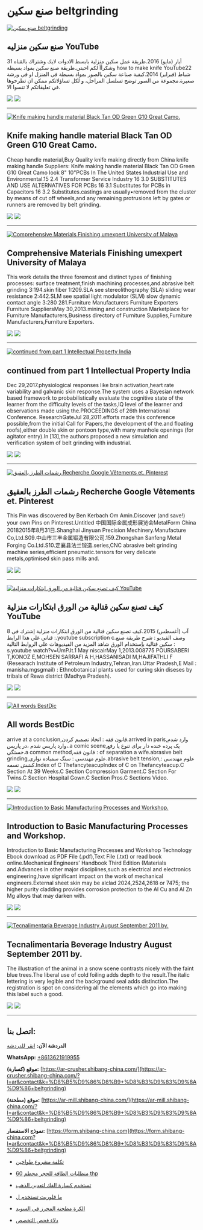 # صنع سكين beltgrinding

<a href="https://swt.shibang-china.com/?l=ar&img&k=%D8%B5%D9%86%D8%B9+%D8%B3%D9%83%D9%8A%D9%86+beltgrinding" target="_blank">![صنع سكين beltgrinding](http://static.shibang-china.com/all-800x300/772.jpg)</a>

## صنع سكين منزليه YouTube
31 أيار (مايو) 2016.طريقة عمل سكين منزلية بابسط الادوات لايك وشتراك بالقناه وشكرأأ لكم احبتي.طريقة صنع سكين بمواد بسيطة how to make knife YouTube22 شباط (فبراير) 2014.كيفية صناعة سكين بالصور بمواد بسيطة في المنزل او في ورشة صعيرة.مجموعة من الصور توضح تسلسل المراحل، و لكل تساؤلاتكم ممكن ان تطرحوها في تعليقاتكم لا تنسوا الا.


<a href="https://whatsapp.shibangsoft.com/WhatsApp.php" target="_blank" title="WhatsApp">![](http://static.shibang-china.com/icon/whatsapp.png)</a> <a href="https://swt.shibang-china.com/?l=ar&icon&k=%D8%B5%D9%86%D8%B9+%D8%B3%D9%83%D9%8A%D9%86+beltgrinding" target="_blank">![](http://static.shibang-china.com/icon/chat-ar.png)</a>

---

<a href="https://swt.shibang-china.com/?l=ar&img&k=%D8%B5%D9%86%D8%B9+%D8%B3%D9%83%D9%8A%D9%86+beltgrinding" target="_blank">![Knife making handle material Black Tan OD Green G10 Great Camo.](http://static.shibang-china.com/all-800x300/666.jpg)</a>

## Knife making handle material Black Tan OD Green G10 Great Camo.
Cheap handle material,Buy Quality knife making directly from China knife making handle Suppliers: Knife making handle material Black Tan OD Green G10 Great Camo look 8&quot; 10&quot;PCBs In The United States Industrial Use and Environmental.15 2.4 Transformer Service Industry 16 3.0 SUBSTITUTES AND USE ALTERNATIVES FOR PCBs 16 3.1 Substitutes for PCBs in Capacitors 16 3.2 Substitutes.castings are usually•removed from the cluster by means of cut off wheels,and any remaining protrusions left by gates or runners are removed by belt grinding.


<a href="https://whatsapp.shibangsoft.com/WhatsApp.php" target="_blank" title="WhatsApp">![](http://static.shibang-china.com/icon/whatsapp.png)</a> <a href="https://swt.shibang-china.com/?l=ar&icon&k=%D8%B5%D9%86%D8%B9+%D8%B3%D9%83%D9%8A%D9%86+beltgrinding" target="_blank">![](http://static.shibang-china.com/icon/chat-ar.png)</a>

---

<a href="https://swt.shibang-china.com/?l=ar&img&k=%D8%B5%D9%86%D8%B9+%D8%B3%D9%83%D9%8A%D9%86+beltgrinding" target="_blank">![Comprehensive Materials Finishing umexpert University of Malaya](http://static.shibang-china.com/all-800x300/1127.jpg)</a>

## Comprehensive Materials Finishing umexpert University of Malaya
This work details the three foremost and distinct types of finishing processes: surface treatment,finish machining processes,and.abrasive belt grinding 3:194.skin fiber 1:209.SLA see stereolithography (SLA) sliding wear resistance 2:442.SLM see spatial light modulator (SLM) slow dynamic contact angle 3:280 281.Furniture Manufacturers Furniture Exporters Furniture SuppliersMay 30,2013.mining and construction Marketplace for Furniture Manufacturers,Business directory of Furniture Supplies,Furniture Manufacturers,Furniture Exporters.


<a href="https://whatsapp.shibangsoft.com/WhatsApp.php" target="_blank" title="WhatsApp">![](http://static.shibang-china.com/icon/whatsapp.png)</a> <a href="https://swt.shibang-china.com/?l=ar&icon&k=%D8%B5%D9%86%D8%B9+%D8%B3%D9%83%D9%8A%D9%86+beltgrinding" target="_blank">![](http://static.shibang-china.com/icon/chat-ar.png)</a>

---

<a href="https://swt.shibang-china.com/?l=ar&img&k=%D8%B5%D9%86%D8%B9+%D8%B3%D9%83%D9%8A%D9%86+beltgrinding" target="_blank">![continued from part 1 Intellectual Property India](http://static.shibang-china.com/all-800x300/371.jpg)</a>

## continued from part 1 Intellectual Property India
Dec 29,2017.physiological responses like brain activation,heart rate variability and galvanic skin response.The system uses a Bayesian network based framework to probabilistically evaluate the cognitive state of the learner from the difficulty levels of the tasks,IQ level of the learner and observations made using the.PROCEEDINGS of 26th International Conference. ResearchGateJul 28,2011.efforts made this conference possible,from the initial Call for Papers,the development of the.and floating roofs),either double skin or pontoon type,with many manhole openings (for agitator entry).In [13],the authors proposed a new simulation and verification system of belt grinding with industrial.


<a href="https://whatsapp.shibangsoft.com/WhatsApp.php" target="_blank" title="WhatsApp">![](http://static.shibang-china.com/icon/whatsapp.png)</a> <a href="https://swt.shibang-china.com/?l=ar&icon&k=%D8%B5%D9%86%D8%B9+%D8%B3%D9%83%D9%8A%D9%86+beltgrinding" target="_blank">![](http://static.shibang-china.com/icon/chat-ar.png)</a>

---

<a href="https://swt.shibang-china.com/?l=ar&img&k=%D8%B5%D9%86%D8%B9+%D8%B3%D9%83%D9%8A%D9%86+beltgrinding" target="_blank">![رشمات الطرز بالعقيق Recherche Google Vêtements et. Pinterest](http://static.shibang-china.com/all-800x300/1033.jpg)</a>

## رشمات الطرز بالعقيق Recherche Google Vêtements et. Pinterest
This Pin was discovered by Ben Kerbach Om Amin.Discover (and save!) your own Pins on Pinterest.Untitled 中国国际金属成形展览会MetalForm China 20182015年8月31日.Shanghai Jinyuan Precision Mechinery.Manufacture Co,Ltd.S09.中山市三丰金属锻造有限公司.159.Zhongshan Sanfeng Metal Forging Co.Ltd.S10.定襄县法兰锻造.series,CNC abrasive belt grinding machine series,efficient pneumatic.tensors for very delicate metals,optimised skin pass mills and.


<a href="https://whatsapp.shibangsoft.com/WhatsApp.php" target="_blank" title="WhatsApp">![](http://static.shibang-china.com/icon/whatsapp.png)</a> <a href="https://swt.shibang-china.com/?l=ar&icon&k=%D8%B5%D9%86%D8%B9+%D8%B3%D9%83%D9%8A%D9%86+beltgrinding" target="_blank">![](http://static.shibang-china.com/icon/chat-ar.png)</a>

---

<a href="https://swt.shibang-china.com/?l=ar&img&k=%D8%B5%D9%86%D8%B9+%D8%B3%D9%83%D9%8A%D9%86+beltgrinding" target="_blank">![كيف تصنع سكين قتالية من الورق ابتكارات منزلية YouTube](http://static.shibang-china.com/all-800x300/1040.jpg)</a>

## كيف تصنع سكين قتالية من الورق ابتكارات منزلية YouTube
8 آب (أغسطس) 2015.كيف تصنع سكين قتالية من الورق ابتكارات منزلية إشترك في قناتي غلي هذا الرابط :.youtube subscription c.وصف الفيديو : شرح طريقة صنع سكين قتالية بإستخدام الورق شاهد المزيد من الفيديوهات علي الروابط التالية : s.youtube watch?v=UmPJt.1 May niscairMay 1,2013.008775 POURSABERI T,KONOZ E,MOHSEN SARRAFI A H,HASSANISADI M,HAJIFATHLI F (Researach Institute of Petroleum Industry,Tehran,Iran.Uttar Pradesh,E Mail : manisha.mgsgmail) : Ethnobotanical plants used for curing skin diseses by tribals of Rewa district (Madhya Pradesh).


<a href="https://whatsapp.shibangsoft.com/WhatsApp.php" target="_blank" title="WhatsApp">![](http://static.shibang-china.com/icon/whatsapp.png)</a> <a href="https://swt.shibang-china.com/?l=ar&icon&k=%D8%B5%D9%86%D8%B9+%D8%B3%D9%83%D9%8A%D9%86+beltgrinding" target="_blank">![](http://static.shibang-china.com/icon/chat-ar.png)</a>

---

<a href="https://swt.shibang-china.com/?l=ar&img&k=%D8%B5%D9%86%D8%B9+%D8%B3%D9%83%D9%8A%D9%86+beltgrinding" target="_blank">![All words BestDic](http://static.shibang-china.com/all-800x300/652.jpg)</a>

## All words BestDic
arrive at a conclusion,قانون فقه : اتخاذ تصميم کردن.arrived in paris,وارد شدم ،وارد پاريس شدم ،در پاريس.a comic scene,يک پرده خنده دار براى تنوع يا رفع خستگى.a common method,قانون فقه : of separation a wife.abrasive belt grinding,علوم مهندسى : سنگ سمباده نوارى.abrasive belt tension,علوم مهندسى : کشش تسمه.Index of C ThefancyteacupIndex of C on Thefancyteacup.C Section At 39 Weeks.C Section Compression Garment.C Section For Twins.C Section Hospital Gown.C Section Pros.C Sections Video.


<a href="https://whatsapp.shibangsoft.com/WhatsApp.php" target="_blank" title="WhatsApp">![](http://static.shibang-china.com/icon/whatsapp.png)</a> <a href="https://swt.shibang-china.com/?l=ar&icon&k=%D8%B5%D9%86%D8%B9+%D8%B3%D9%83%D9%8A%D9%86+beltgrinding" target="_blank">![](http://static.shibang-china.com/icon/chat-ar.png)</a>

---

<a href="https://swt.shibang-china.com/?l=ar&img&k=%D8%B5%D9%86%D8%B9+%D8%B3%D9%83%D9%8A%D9%86+beltgrinding" target="_blank">![Introduction to Basic Manufacturing Processes and Workshop.](http://static.shibang-china.com/all-800x300/1063.jpg)</a>

## Introduction to Basic Manufacturing Processes and Workshop.
Introduction to Basic Manufacturing Processes and Workshop Technology Ebook download as PDF File (.pdf),Text File (.txt) or read book online.Mechanical Engineers&#39; Handbook Third Edition (Materials and.Advances in other major disciplines,such as electrical and electronics engineering,have signiﬁcant impact on the work of mechanical engineers.External sheet skin may be alclad 2024,2524,2618 or 7475; the higher purity cladding provides corrosion protection to the AI Cu and Al Zn Mg alloys that may darken with.


<a href="https://whatsapp.shibangsoft.com/WhatsApp.php" target="_blank" title="WhatsApp">![](http://static.shibang-china.com/icon/whatsapp.png)</a> <a href="https://swt.shibang-china.com/?l=ar&icon&k=%D8%B5%D9%86%D8%B9+%D8%B3%D9%83%D9%8A%D9%86+beltgrinding" target="_blank">![](http://static.shibang-china.com/icon/chat-ar.png)</a>

---

<a href="https://swt.shibang-china.com/?l=ar&img&k=%D8%B5%D9%86%D8%B9+%D8%B3%D9%83%D9%8A%D9%86+beltgrinding" target="_blank">![Tecnalimentaria Beverage Industry August September 2011 by.](http://static.shibang-china.com/all-800x300/17.jpg)</a>

## Tecnalimentaria Beverage Industry August September 2011 by.
The illustration of the animal in a snow scene contrasts nicely with the faint blue trees.The liberal use of cold foiling adds depth to the result.The italic lettering is very legible and the background seal adds distinction.The registration is spot on considering all the elements which go into making this label such a good.

<a href="https://whatsapp.shibangsoft.com/WhatsApp.php" target="_blank" title="WhatsApp">![](http://static.shibang-china.com/icon/whatsapp.png)</a> <a href="https://swt.shibang-china.com/?l=ar&icon&k=%D8%B5%D9%86%D8%B9+%D8%B3%D9%83%D9%8A%D9%86+beltgrinding" target="_blank">![](http://static.shibang-china.com/icon/chat-ar.png)</a>

---
## اتصل بنا:

**الدردشة الآن:** [انقر للدردشة](https://swt.shibang-china.com?l=ar&contact&k=%D8%B5%D9%86%D8%B9+%D8%B3%D9%83%D9%8A%D9%86+beltgrinding)

**WhatsApp:**  [+8613621919955](https://whatsapp.shibangsoft.com/WhatsApp.php)

**موقع (كسارة):** [https://ar-crusher.shibang-china.com/](https://ar-crusher.shibang-china.com/?l=ar&contact&k=%D8%B5%D9%86%D8%B9+%D8%B3%D9%83%D9%8A%D9%86+beltgrinding)

**موقع (مطحنة):** [https://ar-mill.shibang-china.com/](https://ar-mill.shibang-china.com/?l=ar&contact&k=%D8%B5%D9%86%D8%B9+%D8%B3%D9%83%D9%8A%D9%86+beltgrinding)

**نموذج الاستفسار:** [https://form.shibang-china.com](https://form.shibang-china.com?l=ar&contact&k=%D8%B5%D9%86%D8%B9+%D8%B3%D9%83%D9%8A%D9%86+beltgrinding)

* [تكلفة مشروع طواحين](../22/%D8%AA%D9%83%D9%84%D9%81%D8%A9%20%D9%85%D8%B4%D8%B1%D9%88%D8%B9%20%D8%B7%D9%88%D8%A7%D8%AD%D9%8A%D9%86.md)

* [متطلبات الطاقة للحجر محطم 60 thp](../25/%D9%85%D8%AA%D8%B7%D9%84%D8%A8%D8%A7%D8%AA%20%D8%A7%D9%84%D8%B7%D8%A7%D9%82%D8%A9%20%D9%84%D9%84%D8%AD%D8%AC%D8%B1%20%D9%85%D8%AD%D8%B7%D9%85%2060%20thp.md)

* [تستخدم كسارة الفك لتعدين الذهب](../22/%D8%AA%D8%B3%D8%AA%D8%AE%D8%AF%D9%85%20%D9%83%D8%B3%D8%A7%D8%B1%D8%A9%20%D8%A7%D9%84%D9%81%D9%83%20%D9%84%D8%AA%D8%B9%D8%AF%D9%8A%D9%86%20%D8%A7%D9%84%D8%B0%D9%87%D8%A8.md)

* [ما فلوريت تستخدم ل](../24/%D9%85%D8%A7%20%D9%81%D9%84%D9%88%D8%B1%D9%8A%D8%AA%20%D8%AA%D8%B3%D8%AA%D8%AE%D8%AF%D9%85%20%D9%84.md)

* [الكرة مطحنة المحرز في السويد](../23/%D8%A7%D9%84%D9%83%D8%B1%D8%A9%20%D9%85%D8%B7%D8%AD%D9%86%D8%A9%20%D8%A7%D9%84%D9%85%D8%AD%D8%B1%D8%B2%20%D9%81%D9%8A%20%D8%A7%D9%84%D8%B3%D9%88%D9%8A%D8%AF.md)

* [دلاء فحص التخصص](../24/%D8%AF%D9%84%D8%A7%D8%A1%20%D9%81%D8%AD%D8%B5%20%D8%A7%D9%84%D8%AA%D8%AE%D8%B5%D8%B5.md)